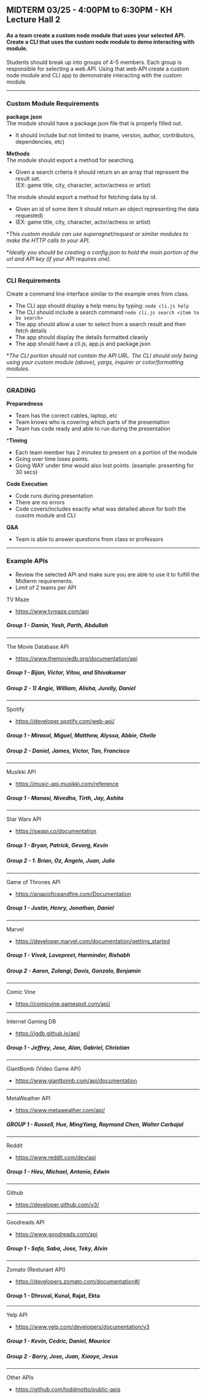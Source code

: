 ## MIDTERM 03/25 - 4:00PM to 6:30PM - KH Lecture Hall 2

#### As a team create a custom node module that uses your selected API.  Create a CLI that uses the custom node module to demo interacting with module.

Students should break up into groups of 4-5 members.  Each group is responsible for selecting a web API.  Using that web API create a custom node module and CLI app to demonstrate interacting with the custom module.

---
### Custom Module Requirements

**package.json** <br/>
The module should have a package.json file that is properly filled out.
  - It should include but not limited to (name, version, author, contributors, dependencies, etc)

**Methods** <br/>
The module should export a method for searching.
  - Given a search criteria it should return an an array that represent the result set. <br/>
    (EX: game title, city, character, actor/actress or artist)

The module should export a method for fetching data by id. <br/>
  - Given an id of some item it should return an object representing the data requested) <br/>
  - (EX: game title, city, character, actor/actress or artist)

**This custom module can use superagnet/request or similar modules to make the HTTP calls to your API.*

**Ideally you should be creating a config.json to hold the main portion of the url and API key (if your API requires one).*

---
### CLI Requirements
Create a command line interface similar to the example ones from class.

  - The CLI app should display a help menu by typing: `node cli.js help`
  - The CLI should include a search command `node cli.js search <item to be search>`
  - The app should allow a user to select from a search result and then fetch details
  - The app should display the details formatted cleanly
  - The app should have a cli.js, app.js and package.json

**The CLI portion should not contain the API URL. The CLI should only being using your custom module (above), yargs, inquirer or color/formatting modules.*

---

### GRADING

**Preparedness**
  - Team has the correct cables, laptop, etc
  - Team knows who is covering which parts of the presentation
  - Team has code ready and able to run during the presentation

***Timing**
  - Each team member has 2 minutes to present on a portion of the module
  - Going over time loses points.
  - Going WAY under time would also lost points. (example: presenting for 30 secs)

**Code Execution**
  - Code runs during presentation
  - There are no errors
  - Code covers/includes exactly what was detailed above for both the cusotm module and CLI

**Q&A**
  - Team is able to answer questions from class or professors

---
### Example APIs <br/>
  - Review the selected API and make sure you are able to use it to fulfill the Midterm requirements.
  - Limit of 2 teams per API

TV Maze
- https://www.tvmaze.com/api

##### Group 1 - Damin, Yash, Parth, Abdullah 
---
The Movie Database API
- https://www.themoviedb.org/documentation/api

##### Group 1 - Bijan, Victor, Vitou, and Shivakumar
##### Group 2 - 1) Angie, William, Alisha, Jurelly, Daniel

---
Spotify
- https://developer.spotify.com/web-api/

##### Group 1 - Mirasol, Miguel, Matthew, Alyssa, Abbie, Chelle
##### Group 2 - Daniel, James, Victor, Tan, Francisco
---
Musikki API
- https://music-api.musikki.com/reference

##### Group 1 - Manasi, Nivedha, Tirth, Jay, Ashita
---
Star Wars API
- https://swapi.co/documentation

##### Group 1 - Bryan, Patrick, Gevorg, Kevin
##### Group 2 - 1. Brian, Oz, Angelo, Juan, Julio
---

Game of Thrones API
- https://anapioficeandfire.com/Documentation

##### Group 1 - Justin, Henry, Jonathan, Daniel

---

Marvel
- https://developer.marvel.com/documentation/getting_started

##### Group 1 - Vivek, Lovepreet, Harminder, Rishabh
##### Group 2 - Aaron, Zolangi, Davis, Gonzalo, Benjamin

---
Comic Vine
- https://comicvine.gamespot.com/api/
---
Internet Gaming DB
- https://igdb.github.io/api/

##### Group 1 -  Jeffrey, Jose, Alan, Gabriel, Christian
---
GiantBomb (Video Game API)
- https://www.giantbomb.com/api/documentation
---
MetaWeather API
- https://www.metaweather.com/api/

##### GROUP 1 - Russell, Hue, MingYang, Raymond Chen, Walter Carbajal

---
Reddit
- https://www.reddit.com/dev/api

##### Group 1 - Hieu, Michael, Antonio, Edwin

---
Github
- https://developer.github.com/v3/
---
Goodreads API
- https://www.goodreads.com/api

##### Group 1 - Safa, Saba, Jose, Teky, Alvin
---
Zomato (Resturant API)
- https://developers.zomato.com/documentation#/

#### Group 1 - Dhruval, Kunal, Rajat, Ekta
---

Yelp API
- https://www.yelp.com/developers/documentation/v3

##### Group 1 - Kevin, Cedric, Daniel, Maurice
##### Group 2 - Barry, Jose, Juan, Xiaoye, Jesus

---
Other APIs
- https://github.com/toddmotto/public-apis



